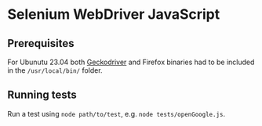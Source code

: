 # Selenium WebDriver JavaScript

## Prerequisites

For Ubunutu 23.04 both [Geckodriver](https://github.com/mozilla/geckodriver/releases/) and Firefox binaries had to be included in the `/usr/local/bin/` folder.

## Running tests

Run a test using `node path/to/test`, e.g. `node tests/openGoogle.js`.
